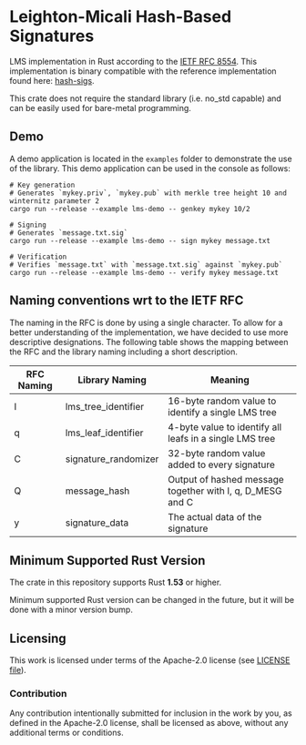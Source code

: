 # Leighton-Micali Hash-Based Signatures
LMS implementation in Rust according to the [IETF RFC 8554](https://datatracker.ietf.org/doc/html/rfc8554).
This implementation is binary compatible with the reference implementation found here: [hash-sigs](https://github.com/cisco/hash-sigs).

This crate does not require the standard library (i.e. no_std capable) and can be easily used for bare-metal programming.

## Demo
A demo application is located in the `examples` folder to demonstrate the use of the library.
This demo application can be used in the console as follows:

```
# Key generation
# Generates `mykey.priv`, `mykey.pub` with merkle tree height 10 and winternitz parameter 2
cargo run --release --example lms-demo -- genkey mykey 10/2

# Signing
# Generates `message.txt.sig`
cargo run --release --example lms-demo -- sign mykey message.txt

# Verification
# Verifies `message.txt` with `message.txt.sig` against `mykey.pub`
cargo run --release --example lms-demo -- verify mykey message.txt
```

## Naming conventions wrt to the IETF RFC
The naming in the RFC is done by using a single character.
To allow for a better understanding of the implementation, we have decided to use more descriptive designations.
The following table shows the mapping between the RFC and the library naming including a short description.

| RFC Naming | Library Naming       | Meaning                                                   |
|------------|----------------------|-----------------------------------------------------------|
| I          | lms_tree_identifier  | 16-byte random value to identify a single LMS tree        |
| q          | lms_leaf_identifier  | 4-byte value to identify all leafs in a single LMS tree   |
| C          | signature_randomizer | 32-byte random value added to every signature             |
| Q          | message_hash         | Output of hashed message together with I, q, D_MESG and C |
| y          | signature_data       | The actual data of the signature                          |

## Minimum Supported Rust Version
The crate in this repository supports Rust **1.53** or higher.

Minimum supported Rust version can be changed in the future, but it will be done with a minor version bump.

## Licensing
This work is licensed under terms of the Apache-2.0 license (see [LICENSE file](LICENSE)).

### Contribution
Any contribution intentionally submitted for inclusion in the work by you, as defined in the Apache-2.0 license, shall be licensed as above, without any additional terms or conditions.
